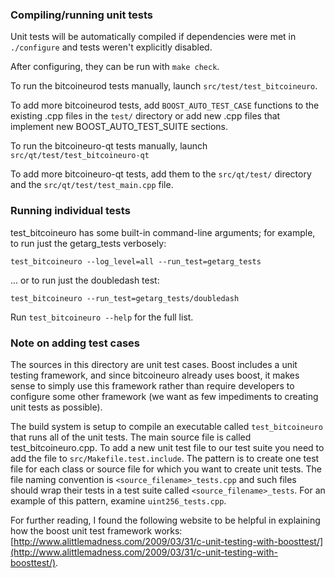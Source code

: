 ### Compiling/running unit tests

Unit tests will be automatically compiled if dependencies were met in `./configure`
and tests weren't explicitly disabled.

After configuring, they can be run with `make check`.

To run the bitcoineurod tests manually, launch `src/test/test_bitcoineuro`.

To add more bitcoineurod tests, add `BOOST_AUTO_TEST_CASE` functions to the existing
.cpp files in the `test/` directory or add new .cpp files that
implement new BOOST_AUTO_TEST_SUITE sections.

To run the bitcoineuro-qt tests manually, launch `src/qt/test/test_bitcoineuro-qt`

To add more bitcoineuro-qt tests, add them to the `src/qt/test/` directory and
the `src/qt/test/test_main.cpp` file.

### Running individual tests

test_bitcoineuro has some built-in command-line arguments; for
example, to run just the getarg_tests verbosely:

    test_bitcoineuro --log_level=all --run_test=getarg_tests

... or to run just the doubledash test:

    test_bitcoineuro --run_test=getarg_tests/doubledash

Run `test_bitcoineuro --help` for the full list.

### Note on adding test cases

The sources in this directory are unit test cases.  Boost includes a
unit testing framework, and since bitcoineuro already uses boost, it makes
sense to simply use this framework rather than require developers to
configure some other framework (we want as few impediments to creating
unit tests as possible).

The build system is setup to compile an executable called `test_bitcoineuro`
that runs all of the unit tests.  The main source file is called
test_bitcoineuro.cpp. To add a new unit test file to our test suite you need 
to add the file to `src/Makefile.test.include`. The pattern is to create 
one test file for each class or source file for which you want to create 
unit tests.  The file naming convention is `<source_filename>_tests.cpp` 
and such files should wrap their tests in a test suite 
called `<source_filename>_tests`. For an example of this pattern, 
examine `uint256_tests.cpp`.

For further reading, I found the following website to be helpful in
explaining how the boost unit test framework works:
[http://www.alittlemadness.com/2009/03/31/c-unit-testing-with-boosttest/](http://www.alittlemadness.com/2009/03/31/c-unit-testing-with-boosttest/).

